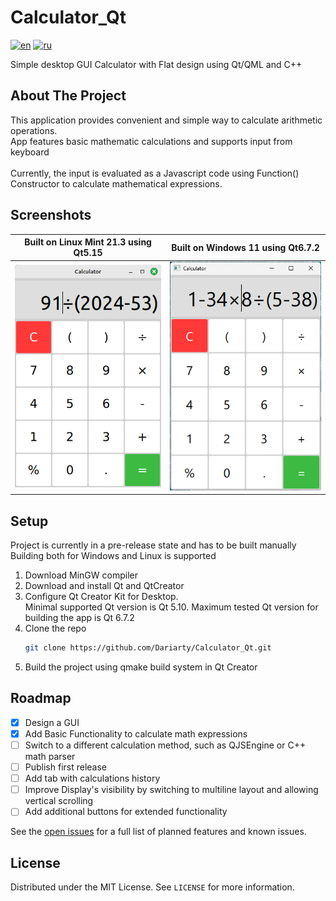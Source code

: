 # Calculator_Qt

[![en](https://img.shields.io/badge/lang-en-blue.svg)](https://github.com/Dariarty/Calculator_Qt/blob/main/README.md)
[![ru](https://img.shields.io/badge/lang-ru-red.svg)](https://github.com/Dariarty/Calculator_Qt/blob/main/README.ru.md)

Simple desktop GUI Calculator with Flat design using Qt/QML and C++

## About The Project

This application provides convenient and simple way to calculate arithmetic operations. </br>
App features basic mathematic calculations and supports input from keyboard  </br>
</br>
Currently, the input is evaluated as a Javascript code using Function() Constructor to calculate mathematical expressions. </br>

## Screenshots

| Built on Linux Mint 21.3 using Qt5.15 | Built on Windows 11 using Qt6.7.2 |
| --- | --- |
![alt text](assets/screenshot_linuxmint.png) | ![alt text](assets/screenshot_windows11.png)

## Setup
Project is currently in a pre-release state and has to be built manually</br>
Building both for Windows and Linux is supported
1.  Download MinGW compiler</br>
2.  Download and install Qt and QtCreator</br>
3.  Configure Qt Creator Kit for Desktop. </br>
    Minimal supported Qt version is Qt 5.10. Maximum tested Qt version for building the app is Qt 6.7.2 </br>
4.  Clone the repo
     ```sh
     git clone https://github.com/Dariarty/Calculator_Qt.git
     ```
5.  Build the project using qmake build system in Qt Creator</br>

## Roadmap

- [x] Design a GUI
- [x] Add Basic Functionality to calculate math expressions
- [ ] Switch to a different calculation method, such as QJSEngine or C++ math parser
- [ ] Publish first release
- [ ] Add tab with calculations history
- [ ] Improve Display's visibility by switching to multiline layout and allowing vertical scrolling
- [ ] Add additional buttons for extended functionality

See the [open issues](https://github.com/Dariarty/Calculator_Qt/issues) for a full list of planned features and known issues.

## License

Distributed under the MIT License. See `LICENSE` for more information.
